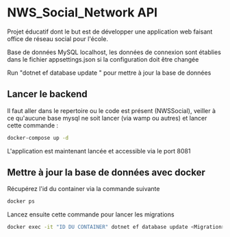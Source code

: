 # NWS_Social_Network API
 Projet éducatif dont le but est de développer une application web faisant office de réseau social pour l'école.
 
 Base de données MySQL localhost, les données de connexion sont établies dans le fichier appsettings.json si la configuration doit être changée
 
 Run "dotnet ef database update <Migration>" pour mettre à jour la base de données

## Lancer le backend
Il faut aller dans le repertoire ou le code est présent (NWSSocial), veiller à ce qu'aucune base mysql ne soit lancer (via wamp ou autres) et lancer cette commande :
```bash
docker-compose up -d
```
L'application est maintenant lancée et accessible via le port 8081

## Mettre à jour la base de données avec docker
Récupérez l'id du container via la commande suivante
```bash
docker ps
```

Lancez ensuite cette commande pour lancer les migrations
```bash
docker exec -it "ID DU CONTAINER" dotnet ef database update <Migration> 
```
